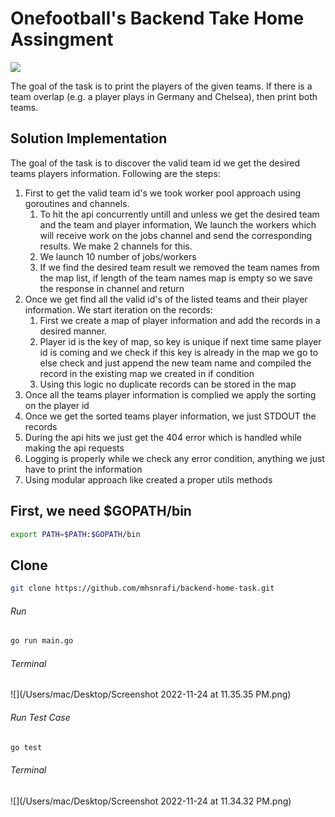 # Onefootball's Backend Take Home Assingment




![](https://img.shields.io/badge/GO-1.19-blue.svg)


The goal of the task is to print the players of the given teams. If there is a team overlap (e.g. a player plays in Germany and Chelsea), then print both teams.

## Solution Implementation
The goal of the task is to discover the valid team id we get the desired teams players information.
Following are the steps:
1. First to get the valid team id's we took worker pool approach using goroutines and channels.
   1. To hit the api concurrently untill and unless we get the desired team and the team and player information, We launch the workers which will receive work on the jobs channel and send the corresponding results. We make 2 channels for this.
   2. We launch 10 number of jobs/workers
   3. If we find the desired team result we removed the team names from the map list, if length of the team names map is empty so we save the response in channel and return
2. Once we get find all the valid id's of the listed teams and their player information. We start iteration on the records:
   1. First we create a map of player information and add the records in a desired manner.
   2. Player id is the key of map, so key is unique if next time same player id is coming and we check if this key is already in the map we go to else check and just append the new team name and compiled the record in the existing map we created in if condition
   3. Using this logic no duplicate records can be stored in the map
3. Once all the teams player information is complied we apply the sorting on the player id
4. Once we get the sorted teams player information, we just STDOUT the records
5. During the api hits we just get the 404 error which is handled while making the api requests
6. Logging is properly while we check any error condition, anything we just have to print the information
7. Using modular approach like created a proper utils methods


## First, we need $GOPATH/bin

```bash
export PATH=$PATH:$GOPATH/bin
```

## Clone

```bash
git clone https://github.com/mhsnrafi/backend-home-task.git
```

###### Run

```bash
go run main.go
```
###### Terminal
![](/Users/mac/Desktop/Screenshot 2022-11-24 at 11.35.35 PM.png)

###### Run Test Case
```bash
go test
```
###### Terminal
![](/Users/mac/Desktop/Screenshot 2022-11-24 at 11.34.32 PM.png)
